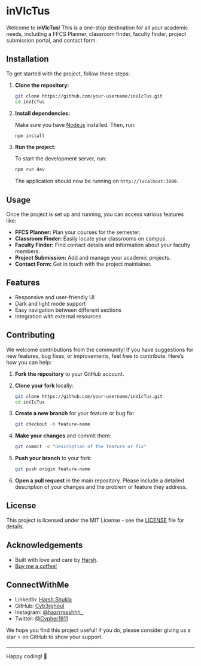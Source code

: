 # inVIcTus

Welcome to **inVIcTus**! This is a one-stop destination for all your academic needs, including a FFCS Planner, classroom finder, faculty finder, project submission portal, and contact form.

## Installation

To get started with the project, follow these steps:

1. **Clone the repository:**

   ```bash
   git clone https://github.com/your-username/inVIcTus.git
   cd inVIcTus
   ```

2. **Install dependencies:**

   Make sure you have [Node.js](https://nodejs.org/) installed. Then, run:

   ```bash
   npm install
   ```

3. **Run the project:**

   To start the development server, run:

   ```bash
   npm run dev
   ```

   The application should now be running on `http://localhost:3000`.

## Usage

Once the project is set up and running, you can access various features like:

- **FFCS Planner:** Plan your courses for the semester.
- **Classroom Finder:** Easily locate your classrooms on campus.
- **Faculty Finder:** Find contact details and information about your faculty members.
- **Project Submission:** Add and manage your academic projects.
- **Contact Form:** Get in touch with the project maintainer.

## Features

- Responsive and user-friendly UI
- Dark and light mode support
- Easy navigation between different sections
- Integration with external resources

## Contributing

We welcome contributions from the community! If you have suggestions for new features, bug fixes, or improvements, feel free to contribute. Here’s how you can help:

1. **Fork the repository** to your GitHub account.
2. **Clone your fork** locally:

   ```bash
   git clone https://github.com/your-username/inVIcTus.git
   cd inVIcTus
   ```

3. **Create a new branch** for your feature or bug fix:

   ```bash
   git checkout -b feature-name
   ```

4. **Make your changes** and commit them:

   ```bash
   git commit -m "Description of the feature or fix"
   ```

5. **Push your branch** to your fork:

   ```bash
   git push origin feature-name
   ```

6. **Open a pull request** in the main repository. Please include a detailed description of your changes and the problem or feature they address.

## License

This project is licensed under the MIT License - see the [LICENSE](LICENSE) file for details.

## Acknowledgements

- Built with love and care by [Harsh](https://www.linkedin.com/in/harsh-shukla-1inkdein/).
- [Buy me a coffee!](https://buymeacoffee.com/harshshukla.dev)

## ConnectWithMe

- LinkedIn: [Harsh Shukla](https://www.linkedin.com/in/harsh-shukla-1inkdein/)
- GitHub: [Cyb3rghoul](https://github.com/Cyb3rghoul)
- Instagram: [@haarrrssshhh_](https://www.instagram.com/haarrrssshhh_)
- Twitter: [@Cypher1911](https://twitter.com/Cypher1911)


We hope you find this project useful! If you do, please consider giving us a star ⭐️ on GitHub to show your support.

---

Happy coding! 🚀
